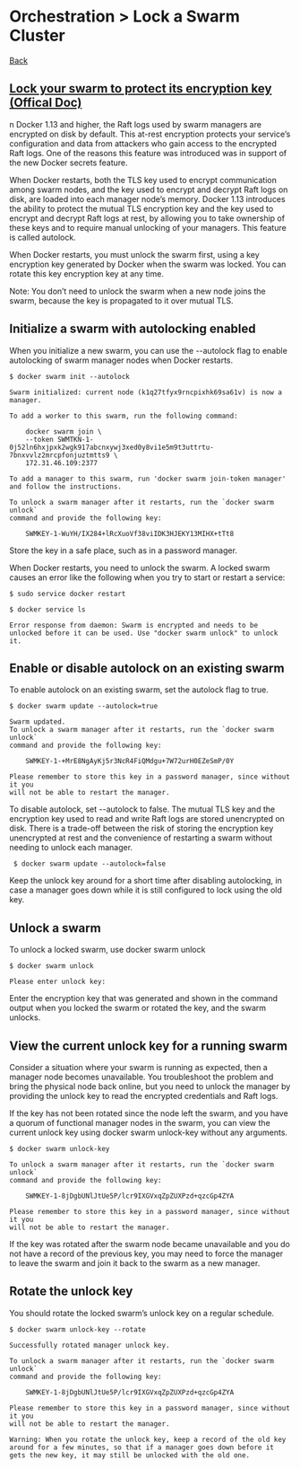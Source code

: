 # Orchestration > Lock a Swarm Cluster

[Back](./ReadMe.md)

## [Lock your swarm to protect its encryption key (Offical Doc)](https://docs.docker.com/engine/swarm/swarm_manager_locking/)

n Docker 1.13 and higher, the Raft logs used by swarm managers are encrypted on disk by default. This at-rest encryption protects your service’s configuration and data from attackers who gain access to the encrypted Raft logs. One of the reasons this feature was introduced was in support of the new Docker secrets feature.

When Docker restarts, both the TLS key used to encrypt communication among swarm nodes, and the key used to encrypt and decrypt Raft logs on disk, are loaded into each manager node’s memory. Docker 1.13 introduces the ability to protect the mutual TLS encryption key and the key used to encrypt and decrypt Raft logs at rest, by allowing you to take ownership of these keys and to require manual unlocking of your managers. This feature is called autolock.

When Docker restarts, you must unlock the swarm first, using a key encryption key generated by Docker when the swarm was locked. You can rotate this key encryption key at any time.

Note: You don’t need to unlock the swarm when a new node joins the swarm, because the key is propagated to it over mutual TLS.

## Initialize a swarm with autolocking enabled

When you initialize a new swarm, you can use the --autolock flag to enable autolocking of swarm manager nodes when Docker restarts.

```
$ docker swarm init --autolock

Swarm initialized: current node (k1q27tfyx9rncpixhk69sa61v) is now a manager.

To add a worker to this swarm, run the following command:

    docker swarm join \
    --token SWMTKN-1-0j52ln6hxjpxk2wgk917abcnxywj3xed0y8vi1e5m9t3uttrtu-7bnxvvlz2mrcpfonjuztmtts9 \
    172.31.46.109:2377

To add a manager to this swarm, run 'docker swarm join-token manager' and follow the instructions.

To unlock a swarm manager after it restarts, run the `docker swarm unlock`
command and provide the following key:

    SWMKEY-1-WuYH/IX284+lRcXuoVf38viIDK3HJEKY13MIHX+tTt8
```

Store the key in a safe place, such as in a password manager.

When Docker restarts, you need to unlock the swarm. A locked swarm causes an error like the following when you try to start or restart a service:

```
$ sudo service docker restart

$ docker service ls

Error response from daemon: Swarm is encrypted and needs to be unlocked before it can be used. Use "docker swarm unlock" to unlock it.
```

## Enable or disable autolock on an existing swarm

To enable autolock on an existing swarm, set the autolock flag to true.

```
$ docker swarm update --autolock=true

Swarm updated.
To unlock a swarm manager after it restarts, run the `docker swarm unlock`
command and provide the following key:

    SWMKEY-1-+MrE8NgAyKj5r3NcR4FiQMdgu+7W72urH0EZeSmP/0Y

Please remember to store this key in a password manager, since without it you
will not be able to restart the manager.
```

To disable autolock, set --autolock to false. The mutual TLS key and the encryption key used to read and write Raft logs are stored unencrypted on disk. There is a trade-off between the risk of storing the encryption key unencrypted at rest and the convenience of restarting a swarm without needing to unlock each manager.

```
 $ docker swarm update --autolock=false
```

Keep the unlock key around for a short time after disabling autolocking, in case a manager goes down while it is still configured to lock using the old key.

## Unlock a swarm
To unlock a locked swarm, use docker swarm unlock

```
$ docker swarm unlock

Please enter unlock key:
```

Enter the encryption key that was generated and shown in the command output when you locked the swarm or rotated the key, and the swarm unlocks.

## View the current unlock key for a running swarm

Consider a situation where your swarm is running as expected, then a manager node becomes unavailable. You troubleshoot the problem and bring the physical node back online, but you need to unlock the manager by providing the unlock key to read the encrypted credentials and Raft logs.

If the key has not been rotated since the node left the swarm, and you have a quorum of functional manager nodes in the swarm, you can view the current unlock key using docker swarm unlock-key without any arguments.

```
$ docker swarm unlock-key

To unlock a swarm manager after it restarts, run the `docker swarm unlock`
command and provide the following key:

    SWMKEY-1-8jDgbUNlJtUe5P/lcr9IXGVxqZpZUXPzd+qzcGp4ZYA

Please remember to store this key in a password manager, since without it you
will not be able to restart the manager.
```

If the key was rotated after the swarm node became unavailable and you do not have a record of the previous key, you may need to force the manager to leave the swarm and join it back to the swarm as a new manager.

## Rotate the unlock key

You should rotate the locked swarm’s unlock key on a regular schedule.

```
$ docker swarm unlock-key --rotate

Successfully rotated manager unlock key.

To unlock a swarm manager after it restarts, run the `docker swarm unlock`
command and provide the following key:

    SWMKEY-1-8jDgbUNlJtUe5P/lcr9IXGVxqZpZUXPzd+qzcGp4ZYA

Please remember to store this key in a password manager, since without it you
will not be able to restart the manager.
```

```
Warning: When you rotate the unlock key, keep a record of the old key around for a few minutes, so that if a manager goes down before it gets the new key, it may still be unlocked with the old one.
```

